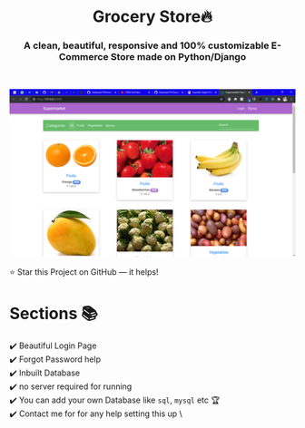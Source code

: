 <h1 align="center"> Grocery Store🔥 </h1> 
<h3 align="center"> A clean, beautiful, responsive and 100% customizable E-Commerce Store made on Python/Django </h3>
<br>
<p align="center"> 
    <a href="https://kshatriya770.github.io" target="_blank">
    <img src="images/frontimage.png"/>
  </a>
</p>

:star: Star this Project on GitHub — it helps!

# Sections 📚

✔️ Beautiful Login Page \
✔️ Forgot Password help \
✔️ Inbuilt Database \
✔️ no server required for running\
✔️ You can add your own Database like `sql`, `mysql` etc 🏆\
✔️ Contact me for for any help setting this up \

